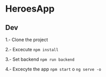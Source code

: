 # HeroesApp

## Dev

1.- Clone the project

2.- Excecute ```npm install```

3.- Set backend ```npm run backend```

4.- Excecyte the app ```npm start``` o ```ng serve -o```
